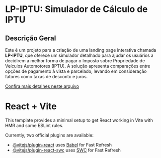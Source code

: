 # LP-IPTU: Simulador de Cálculo de IPTU

## Descrição Geral
Este é um projeto para a criação de uma landing page interativa chamada **LP-IPTU**, que oferece um simulador detalhado para ajudar os usuários a decidirem a melhor forma de pagar o Imposto sobre Propriedade de Veículos Automotores (IPTU). A solução apresenta comparações entre opções de pagamento à vista e parcelado, levando em consideração fatores como taxas de desconto e juros.

[Confira mais detalhes neste arquivo](lp-iptu.md)



# React + Vite

This template provides a minimal setup to get React working in Vite with HMR and some ESLint rules.

Currently, two official plugins are available:

- [@vitejs/plugin-react](https://github.com/vitejs/vite-plugin-react/blob/main/packages/plugin-react/README.md) uses [Babel](https://babeljs.io/) for Fast Refresh
- [@vitejs/plugin-react-swc](https://github.com/vitejs/vite-plugin-react-swc) uses [SWC](https://swc.rs/) for Fast Refresh
